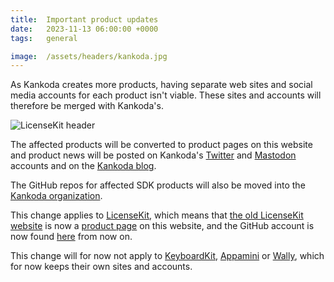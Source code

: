 ```yaml
---
title:  Important product updates
date:   2023-11-13 06:00:00 +0000
tags:   general

image:  /assets/headers/kankoda.jpg
---
```


As Kankoda creates more products, having separate web sites and social media accounts for each product isn't viable. These sites and accounts will therefore be merged with Kankoda's.

![LicenseKit header]({{page.image}})

The affected products will be converted to product pages on this website and product news will be posted on Kankoda's [Twitter]({{site.twitter_url}}) and [Mastodon]({{site.mastodon_url}}) accounts and on the [Kankoda blog](/blog). 

The GitHub repos for affected SDK products will also be moved into the [Kankoda organization]({{site.github_url}}).

This change applies to [LicenseKit](/licensekit), which means that [the old LicenseKit website](https://getlicensekit.com) is now a [product page](/licensekit) on this website, and the GitHub account is now found [here]({{site.github_url}}/LicenseKit) from now on.

This change will for now not apply to [KeyboardKit](https://keyboardkit.com), [Appamini](https://appamini.com) or [Wally](https://wally.app), which for now keeps their own sites and accounts.